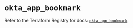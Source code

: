 # `okta_app_bookmark`

Refer to the Terraform Registry for docs: [`okta_app_bookmark`](https://registry.terraform.io/providers/okta/okta/4.13.0/docs/resources/app_bookmark).
